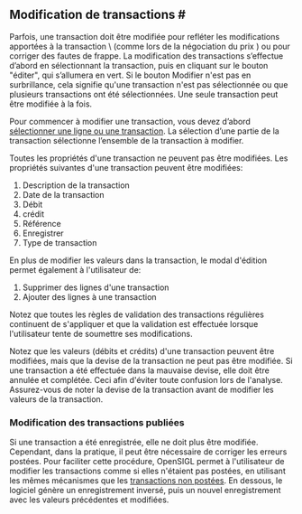 ## Modification de transactions <span id="modifying-transactions">#</span>

Parfois, une transaction doit être modifiée pour refléter les modifications apportées à la transaction \ (comme lors de la négociation du prix \) ou pour corriger des fautes de frappe. La modification des transactions s’effectue d’abord en sélectionnant la transaction, puis en cliquant sur le bouton "éditer", qui s’allumera en vert. Si le bouton Modifier n'est pas en surbrillance, cela signifie qu'une transaction n'est pas sélectionnée ou que plusieurs transactions ont été sélectionnées. Une seule transaction peut être modifiée à la fois.

Pour commencer à modifier une transaction, vous devez d’abord [sélectionner une ligne ou une transaction](.../../grid-features/row-selection.md). La sélection d’une partie de la transaction sélectionne l’ensemble de la transaction à modifier.

Toutes les propriétés d'une transaction ne peuvent pas être modifiées. Les propriétés suivantes d'une transaction peuvent être modifiées:

 1. Description de la transaction
 2. Date de la transaction
 3. Débit
 4. crédit
 5. Référence
 6. Enregistrer
 7. Type de transaction

En plus de modifier les valeurs dans la transaction, le modal d'édition permet également à l'utilisateur de:

 1. Supprimer des lignes d'une transaction
 2. Ajouter des lignes à une transaction

Notez que toutes les règles de validation des transactions régulières continuent de s'appliquer et que la validation est effectuée lorsque l'utilisateur tente de soumettre ses modifications.

Notez que les valeurs (débits et crédits) d'une transaction peuvent être modifiées, mais que la devise de la transaction ne peut pas être modifiée. Si une transaction a été effectuée dans la mauvaise devise, elle doit être annulée et complétée. Ceci afin d'éviter toute confusion lors de l'analyse. Assurez-vous de noter la devise de la transaction avant de modifier les valeurs de la transaction.

### Modification des transactions publiées

Si une transaction a été enregistrée, elle ne doit plus être modifiée. Cependant, dans la pratique, il peut être nécessaire de corriger les erreurs postées. Pour faciliter cette procédure, OpenSIGL permet à l'utilisateur de modifier les transactions comme si elles n'étaient pas postées, en utilisant les mêmes mécanismes que les [transactions non postées](#modifying-transactions). En dessous, le logiciel génère un enregistrement inversé, puis un nouvel enregistrement avec les valeurs précédentes et modifiées.

